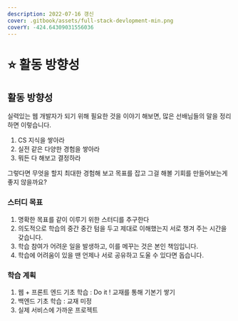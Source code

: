 ```yaml
---
description: 2022-07-16 갱신
cover: .gitbook/assets/full-stack-devlopment-min.png
coverY: -424.64309031556036
---
```


# ⭐ 활동 방향성

## 활동 방향성

실력있는 웹 개발자가 되기 위해 필요한 것을 이야기 해보면, 많은 선배님들의 말을 정리하면 이렇습니다.

1. CS 지식을 쌓아라
2. 실전 같은 다양한 경험을 쌓아라
3. 뭐든 다 해보고 결정하라

그렇다면 무엇을 할지 최대한 경험해 보고 목표를 잡고 그걸 해볼 기회를 만들어보는게 좋지 않을까요?

### 스터디 목표

1. 명확한 목표를 같이 이루기 위한 스터디를 추구한다
2. 의도적으로 학습의 중간 중간 텀을 두고 제대로 이해했는지 서로 챙겨 주는 시간을 갖습니다.
3. 학습 참여가 어려운 일을 발생하고, 이를 메꾸는 것은 본인 책임입니다.
4. 학습에 어려움이 있을 땐 언제나 서로 공유하고 도울 수 있다면 돕습니다.

### 학습 계획

1. 웹 + 프론트 엔드 기초 학습 : Do it ! 교재를 통해 기본기 쌓기
2. 백엔드 기초 학습 : 교재 미정
3. 실제 서비스에 가까운 프로젝트

### 학습 방법(2022-07-15 확정 사항)

1. 학습 방법 : 일일 집중학습 방법
2. 세부 내용 :
   1. 전반 개인 학습 : 지정된 날짜에 반드시 모여서, 공통 목표를 설정하고, 해당 분량을 스스로 공부합니다.
   2. 후반 공동 학습 : 저녁 이후 학습 관련하여 질문이나, 오늘 학습한 내용들에 대한 복습 등을 함으로써 학습한 내용에 대한 통 복습을 진행합니다.\
      만약, 해당 진행이 금새 마무리 되면, 퇴근 전까지 개인학습을 추가로 이어갑니다.
3. 학습 장소 : (서초 클러스터 폐쇄 전까지) 서초 클러스터
4. 학습 시간 : 오후 1시 \~ 오후 9시(저녁 포함)
5. 학습 일자 : (서초 클러스터 폐쇄 전까지) 한 달치 일정 공유를 통해, 학습 가능한 날을 지정하여 그날 모여서 학습함.
6. 결석 시 : 어떠한 이유이든 쉴 수 있으나, 쉬고 나서 지나간 진도에 대해선 반드시 스스로 학습으로 채울 것. 도움 요청은 슬랙으로.

